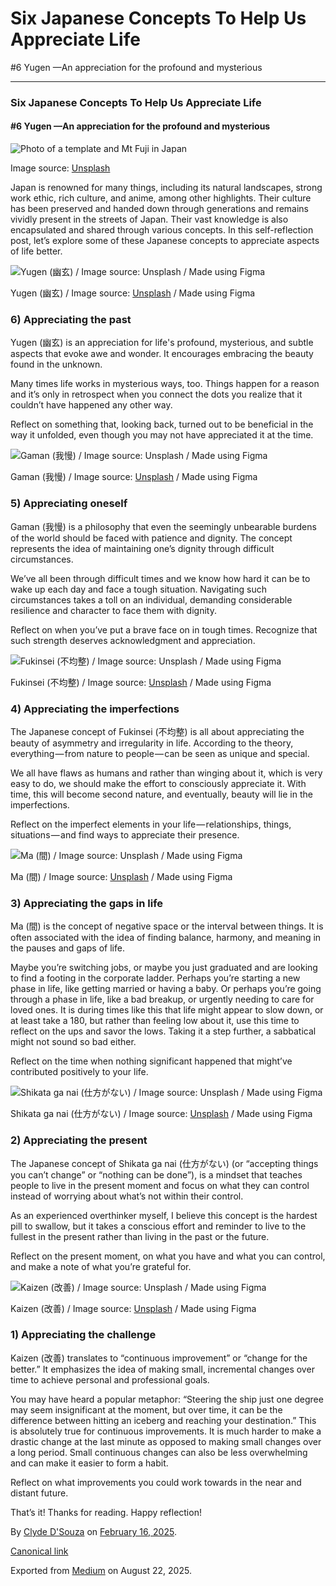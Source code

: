 # Six Japanese Concepts To Help Us Appreciate Life

\#6 Yugen —An appreciation for the profound and mysterious

***

### Six Japanese Concepts To Help Us Appreciate Life

#### #6 Yugen —An appreciation for the profound and mysterious

![Photo of a template and Mt Fuji in Japan](https://cdn-images-1.medium.com/max/800/1*PAWEbfhehwSrhdEWHA2hkw.jpeg)

Image source: [Unsplash](https://unsplash.com/photos/pagoda-temple-surrounded-by-trees-aqZ3UAjs_M4)

Japan is renowned for many things, including its natural landscapes, strong work ethic, rich culture, and anime, among other highlights. Their culture has been preserved and handed down through generations and remains vividly present in the streets of Japan. Their vast knowledge is also encapsulated and shared through various concepts. In this self-reflection post, let’s explore some of these Japanese concepts to appreciate aspects of life better.

![Yugen (幽玄) / Image source: Unsplash / Made using Figma](https://cdn-images-1.medium.com/max/800/1*VeBGi8R_H_G-DlTvNfHTDw.png)

Yugen (幽玄) / Image source: [Unsplash](https://unsplash.com/photos/orange-tori-gates-aSZibsCIxlI) / Made using Figma

### 6) Appreciating the past

Yugen (幽玄) is an appreciation for life's profound, mysterious, and subtle aspects that evoke awe and wonder. It encourages embracing the beauty found in the unknown.

Many times life works in mysterious ways, too. Things happen for a reason and it’s only in retrospect when you connect the dots you realize that it couldn’t have happened any other way.

Reflect on something that, looking back, turned out to be beneficial in the way it unfolded, even though you may not have appreciated it at the time.

![Gaman (我慢) / Image source: Unsplash / Made using Figma](https://cdn-images-1.medium.com/max/800/1*2nd0gzW9x8cNweekKQZbCw.png)

Gaman (我慢) / Image source: [Unsplash](https://unsplash.com/photos/photo-of-people-crossing-road-4HG5hlhmZg8) / Made using Figma

### 5) Appreciating oneself

Gaman (我慢) is a philosophy that even the seemingly unbearable burdens of the world should be faced with patience and dignity. The concept represents the idea of maintaining one’s dignity through difficult circumstances.

We’ve all been through difficult times and we know how hard it can be to wake up each day and face a tough situation. Navigating such circumstances takes a toll on an individual, demanding considerable resilience and character to face them with dignity.

Reflect on when you’ve put a brave face on in tough times. Recognize that such strength deserves acknowledgment and appreciation.

![Fukinsei (不均整) / Image source: Unsplash / Made using Figma](https://cdn-images-1.medium.com/max/800/1*D3HXePa1doyfWJ1Pe4QGcQ.png)

Fukinsei (不均整) / Image source: [Unsplash](https://unsplash.com/photos/white-and-red-ceramic-round-plate-PwTLQbKaz_g) / Made using Figma

### 4) Appreciating the imperfections

The Japanese concept of Fukinsei (不均整) is all about appreciating the beauty of asymmetry and irregularity in life. According to the theory, everything — from nature to people — can be seen as unique and special.

We all have flaws as humans and rather than winging about it, which is very easy to do, we should make the effort to consciously appreciate it. With time, this will become second nature, and eventually, beauty will lie in the imperfections.

Reflect on the imperfect elements in your life — relationships, things, situations — and find ways to appreciate their presence.

![Ma (間) / Image source: Unsplash / Made using Figma](https://cdn-images-1.medium.com/max/800/1*KfR2k8MYW-TYtrwgWmKODQ.png)

Ma (間) / Image source: [Unsplash](https://unsplash.com/photos/red-shrine-in-body-of-water-BjJP2TN8WoI) / Made using Figma

### 3) Appreciating the gaps in life

Ma (間) is the concept of negative space or the interval between things. It is often associated with the idea of finding balance, harmony, and meaning in the pauses and gaps of life.

Maybe you’re switching jobs, or maybe you just graduated and are looking to find a footing in the corporate ladder. Perhaps you’re starting a new phase in life, like getting married or having a baby. Or perhaps you’re going through a phase in life, like a bad breakup, or urgently needing to care for loved ones. It is during times like this that life might appear to slow down, or at least take a 180, but rather than feeling low about it, use this time to reflect on the ups and savor the lows. Taking it a step further, a sabbatical might not sound so bad either.

Reflect on the time when nothing significant happened that might’ve contributed positively to your life.

![Shikata ga nai (仕方がない) / Image source: Unsplash / Made using Figma](https://cdn-images-1.medium.com/max/800/1*ATDWdutomvvYJ3hwQcieQg.png)

Shikata ga nai (仕方がない) / Image source: [Unsplash](https://unsplash.com/photos/pink-flowers-McsNra2VRQQ) / Made using Figma

### 2) Appreciating the present

The Japanese concept of Shikata ga nai (仕方がない) (or “accepting things you can’t change” or “nothing can be done”), is a mindset that teaches people to live in the present moment and focus on what they can control instead of worrying about what’s not within their control.

As an experienced overthinker myself, I believe this concept is the hardest pill to swallow, but it takes a conscious effort and reminder to live to the fullest in the present rather than living in the past or the future.

Reflect on the present moment, on what you have and what you can control, and make a note of what you’re grateful for.

![Kaizen (改善) / Image source: Unsplash / Made using Figma](https://cdn-images-1.medium.com/max/800/1*YsAw2jTfn4A6pgzmnX9KQQ.png)

Kaizen (改善) / Image source: [Unsplash](https://unsplash.com/photos/white-and-black-mountain-near-body-of-water-during-daytime-ej8pKvHDg_c) / Made using Figma

### 1) Appreciating the challenge

Kaizen (改善) translates to “continuous improvement” or “change for the better.” It emphasizes the idea of making small, incremental changes over time to achieve personal and professional goals.

You may have heard a popular metaphor: “Steering the ship just one degree may seem insignificant at the moment, but over time, it can be the difference between hitting an iceberg and reaching your destination.” This is absolutely true for continuous improvements. It is much harder to make a drastic change at the last minute as opposed to making small changes over a long period. Small continuous changes can also be less overwhelming and can make it easier to form a habit.

Reflect on what improvements you could work towards in the near and distant future.

That’s it! Thanks for reading. Happy reflection!

By [Clyde D'Souza](https://medium.com/@clydedz) on [February 16, 2025](https://medium.com/p/92dad4d9a5cd).

[Canonical link](https://medium.com/@clydedz/six-japanese-concepts-to-help-us-appreciate-life-92dad4d9a5cd)

Exported from [Medium](https://medium.com) on August 22, 2025.

